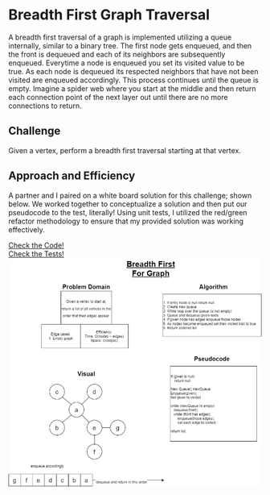 # Breadth First Graph Traversal

A breadth first traversal of a graph is implemented utilizing a queue internally, similar to a binary tree.  The first node gets enqueued, and then the front is dequeued and each of its neighbors are subsequently enqueued.  Everytime a node is enqueued you set its visited value to be true.  As each node is dequeued its respected neighbors that have not been visited are enqueued accordingly.  This process continues until the queue is empty.  Imagine a spider web where you start at the middle and then return each connection point of the next layer out until there are no more connections to return.

## Challenge

Given a vertex, perform a breadth first traversal starting at that vertex.

## Approach and Efficiency

A partner and I paired on a white board solution for this challenge; shown below.  We worked together to conceptualize a solution and then put our pseudocode to the test, literally!  Using unit tests, I utilized the red/green refactor methodology to ensure that my provided solution was working effectively.

[Check the Code!](../DataStructures/Graph/MyGraph.cs)  
[Check the Tests!](../DataStructures.Tests/Graph.Tests/MyGraphTests.cs)  
![White Board Diagram](assets/GraphBreadthFirst.png)